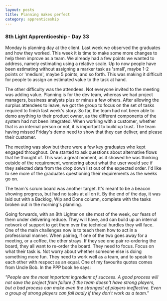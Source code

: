 ```yaml
---
layout: posts
title: Planning makes perfect
category: apprenticeship
---
```

### 8th Light Apprenticeship - Day 33

Monday is planning day at the client. Last week we observed the graduates and how they worked. This week it is time to make some more changes to help them improve as a team. We already had a few points we wanted to address, namely estimating using a relative scale. Up to now people have been estimating without assigning a marker task as 'small', maybe 1-2 points or 'medium', maybe 5 points, and so forth. This was making it difficult for people to assign an estimated value to the task at hand. 

<!--break--> 

The other difficulty was the attendees. Not everyone invited to the meeting was adding value. Planning is for the dev team, whereas we had project managers, business analysts plus or minus a few others. After allowing the surplus attendees to leave, we got the group to focus on the set of tasks required to finish last week's story. So far, the team had not been able to demo anything to their product owner, as the different components of the system had not been integrated. When working with a customer, whether that is an internal person or not, it is important to build up trust. The team having missed Friday's demo need to show that they can deliver, and please their customer. 

The meeting was slow but there were a few key graduates who kept engaged throughout. One started to ask questions about alternative flows that he thought of. This was a great moment, as it showed he was thinking outside of the requirement, wondering about what the user would see if they selected data from the drop down list out of the expected order. I'd like to see more of the graduates questioning their requirements as the weeks go on.

The team's scrum board was another target. It's meant to be a beacon showing progress, but had no tasks at all on it. By the end of the day, it was laid out with a Backlog, Wip and Done column, complete with the tasks broken out in the morning's planning. 

Going forwards, with an 8th Lighter on site most of the week, our fears of them under delivering reduce. They will have, and can build up an internal network of support to get them over the technical hurdles they will face. One of the main challenges now is to teach them how to act in a professional manner. When pairing, if one of the two goes away for a meeting, or a coffee, the other strays.  If they see one pair re-ordering the board, they all want to re-order the board. They need to focus. Focus on what their task is. Not worry about whether someone else is doing something more fun. They need to work well as a team, and to speak to each other with respect as an equal. One of my favourite quotes comes from Uncle Bob. In the PPP book he says:

*"_People are the most important ingredient of success. A good process will not save the project from failure if the team doesn't have strong players, but a bad process can make even the strongest of players ineffective. Even a group of strong players can fail badly if they don't work as a team._"*
